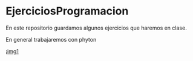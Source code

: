 # EjerciciosProgramacion
 
 En este repositorio guardamos algunos ejercicios que haremos en clase.
 
 En general trabajaremos con phyton
 
 ¡[img1](https://upload.wikimedia.org/wikipedia/commons/thumb/c/c3/Python-logo-notext.svg/1200px-Python-logo-notext.svg.png)